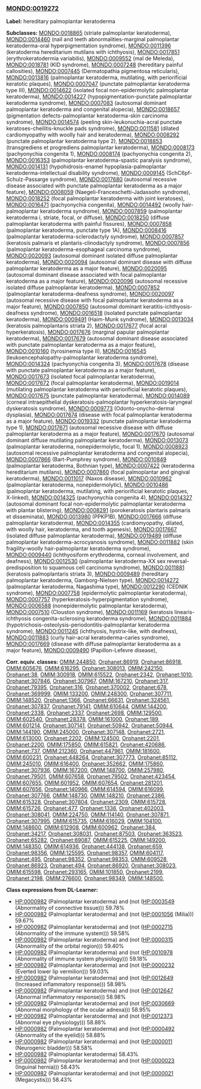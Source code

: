 
### [MONDO:0019272](http://purl.obolibrary.org/obo/MONDO_0019272)
**Label:** hereditary palmoplantar keratoderma

**Subclasses:** [MONDO:0018865](http://purl.obolibrary.org/obo/MONDO_0018865) (striate palmoplantar keratoderma), [MONDO:0014460](http://purl.obolibrary.org/obo/MONDO_0014460) (nail and teeth abnormalities-marginal palmoplantar keratoderma-oral hyperpigmentation syndrome), [MONDO:0011396](http://purl.obolibrary.org/obo/MONDO_0011396) (keratoderma hereditarium mutilans with ichthyosis), [MONDO:0017851](http://purl.obolibrary.org/obo/MONDO_0017851) (erythrokeratodermia variabilis), [MONDO:0009552](http://purl.obolibrary.org/obo/MONDO_0009552) (mal de Meleda), [MONDO:0018781](http://purl.obolibrary.org/obo/MONDO_0018781) (KID syndrome), [MONDO:0007248](http://purl.obolibrary.org/obo/MONDO_0007248) (hereditary painful callosities), [MONDO:0007445](http://purl.obolibrary.org/obo/MONDO_0007445) (Dermatopathia pigmentosa reticularis), [MONDO:0013816](http://purl.obolibrary.org/obo/MONDO_0013816) (palmoplantar keratoderma, mutilating, with periorificial keratotic plaques), [MONDO:0007047](http://purl.obolibrary.org/obo/MONDO_0007047) (punctate palmoplantar keratoderma type III), [MONDO:0014622](http://purl.obolibrary.org/obo/MONDO_0014622) (isolated focal non-epidermolytic palmoplantar keratoderma), [MONDO:0014227](http://purl.obolibrary.org/obo/MONDO_0014227) (hypopigmentation-punctate palmoplantar keratoderma syndrome), [MONDO:0007083](http://purl.obolibrary.org/obo/MONDO_0007083) (autosomal dominant palmoplantar keratoderma and congenital alopecia), [MONDO:0018657](http://purl.obolibrary.org/obo/MONDO_0018657) (pigmentation defects-palmoplantar keratoderma-skin carcinoma syndrome), [MONDO:0014574](http://purl.obolibrary.org/obo/MONDO_0014574) (peeling skin-leukonuchia-acral punctate keratoses-cheilitis-knuckle pads syndrome), [MONDO:0011581](http://purl.obolibrary.org/obo/MONDO_0011581) (dilated cardiomyopathy with woolly hair and keratoderma), [MONDO:0008292](http://purl.obolibrary.org/obo/MONDO_0008292) (punctate palmoplantar keratoderma type 2), [MONDO:0018853](http://purl.obolibrary.org/obo/MONDO_0018853) (transgrediens et progrediens palmoplantar keratoderma), [MONDO:0008173](http://purl.obolibrary.org/obo/MONDO_0008173) (pachyonychia congenita 1), [MONDO:0008174](http://purl.obolibrary.org/obo/MONDO_0008174) (pachyonychia congenita 2), [MONDO:0016353](http://purl.obolibrary.org/obo/MONDO_0016353) (palmoplantar keratoderma-spastic paralysis syndrome), [MONDO:0014131](http://purl.obolibrary.org/obo/MONDO_0014131) (hypohidrosis-enamel hypoplasia-palmoplantar keratoderma-intellectual disability syndrome), [MONDO:0009145](http://purl.obolibrary.org/obo/MONDO_0009145) (SchC6pf-Schulz-Passarge syndrome), [MONDO:0017680](http://purl.obolibrary.org/obo/MONDO_0017680) (autosomal recessive disease associated with punctate palmoplantar keratoderma as a major feature), [MONDO:0008059](http://purl.obolibrary.org/obo/MONDO_0008059) (Naegeli-Franceschetti-Jadassohn syndrome), [MONDO:0018252](http://purl.obolibrary.org/obo/MONDO_0018252) (focal palmoplantar keratoderma with joint keratoses), [MONDO:0016471](http://purl.obolibrary.org/obo/MONDO_0016471) (pachyonychia congenita), [MONDO:0014492](http://purl.obolibrary.org/obo/MONDO_0014492) (woolly hair-palmoplantar keratoderma syndrome), [MONDO:0007859](http://purl.obolibrary.org/obo/MONDO_0007859) (palmoplantar keratoderma i, striate, focal, or diffuse), [MONDO:0018250](http://purl.obolibrary.org/obo/MONDO_0018250) (diffuse palmoplantar keratoderma with painful fissures), [MONDO:0007858](http://purl.obolibrary.org/obo/MONDO_0007858) (palmoplantar keratoderma, punctate type 1A), [MONDO:0008416](http://purl.obolibrary.org/obo/MONDO_0008416) (palmoplantar keratoderma-sclerodactyly syndrome), [MONDO:0007857](http://purl.obolibrary.org/obo/MONDO_0007857) (keratosis palmaris et plantaris-clinodactyly syndrome), [MONDO:0007856](http://purl.obolibrary.org/obo/MONDO_0007856) (palmoplantar keratoderma-esophageal carcinoma syndrome), [MONDO:0020093](http://purl.obolibrary.org/obo/MONDO_0020093) (autosomal dominant isolated diffuse palmoplantar keratoderma), [MONDO:0020094](http://purl.obolibrary.org/obo/MONDO_0020094) (autosomal dominant disease with diffuse palmoplantar keratoderma as a major feature), [MONDO:0020095](http://purl.obolibrary.org/obo/MONDO_0020095) (autosomal dominant disease associated with focal palmoplantar keratoderma as a major feature), [MONDO:0020096](http://purl.obolibrary.org/obo/MONDO_0020096) (autosomal recessive isolated diffuse palmoplantar keratoderma), [MONDO:0007852](http://purl.obolibrary.org/obo/MONDO_0007852) (palmoplantar keratoderma-deafness syndrome), [MONDO:0020097](http://purl.obolibrary.org/obo/MONDO_0020097) (autosomal recessive disease with focal palmoplantar keratoderma as a major feature), [MONDO:0007850](http://purl.obolibrary.org/obo/MONDO_0007850) (autosomal dominant keratitis-ichthyosis-deafness syndrome), [MONDO:0016518](http://purl.obolibrary.org/obo/MONDO_0016518) (isolated punctate palmoplantar keratoderma), [MONDO:0009491](http://purl.obolibrary.org/obo/MONDO_0009491) (Haim-Munk syndrome), [MONDO:0013034](http://purl.obolibrary.org/obo/MONDO_0013034) (keratosis palmoplantaris striata 2), [MONDO:0017677](http://purl.obolibrary.org/obo/MONDO_0017677) (focal acral hyperkeratosis), [MONDO:0017676](http://purl.obolibrary.org/obo/MONDO_0017676) (marginal papular palmoplantar keratoderma), [MONDO:0017679](http://purl.obolibrary.org/obo/MONDO_0017679) (autosomal dominant disease associated with punctate palmoplantar keratoderma as a major feature), [MONDO:0010160](http://purl.obolibrary.org/obo/MONDO_0010160) (tyrosinemia type II), [MONDO:0016545](http://purl.obolibrary.org/obo/MONDO_0016545) (leukoencephalopathy-palmoplantar keratoderma syndrome), [MONDO:0014324](http://purl.obolibrary.org/obo/MONDO_0014324) (pachyonychia congenita 3), [MONDO:0017678](http://purl.obolibrary.org/obo/MONDO_0017678) (disease with punctate palmoplantar keratoderma as a major feature), [MONDO:0017673](http://purl.obolibrary.org/obo/MONDO_0017673) (isolated focal palmoplantar keratoderma), [MONDO:0017672](http://purl.obolibrary.org/obo/MONDO_0017672) (focal palmoplantar keratoderma), [MONDO:0019014](http://purl.obolibrary.org/obo/MONDO_0019014) (mutilating palmoplantar keratoderma with periorificial keratotic plaques), [MONDO:0017675](http://purl.obolibrary.org/obo/MONDO_0017675) (punctate palmoplantar keratoderma), [MONDO:0014089](http://purl.obolibrary.org/obo/MONDO_0014089) (corneal intraepithelial dyskeratosis-palmoplantar hyperkeratosis-laryngeal dyskeratosis syndrome), [MONDO:0009773](http://purl.obolibrary.org/obo/MONDO_0009773) (Odonto-onycho-dermal dysplasia), [MONDO:0017674](http://purl.obolibrary.org/obo/MONDO_0017674) (disease with focal palmoplantar keratoderma as a major feature), [MONDO:0019332](http://purl.obolibrary.org/obo/MONDO_0019332) (punctate palmoplantar keratoderma type 1), [MONDO:0017671](http://purl.obolibrary.org/obo/MONDO_0017671) (autosomal recessive disease with diffuse palmoplantar keratoderma as a major feature), [MONDO:0017670](http://purl.obolibrary.org/obo/MONDO_0017670) (autosomal dominant diffuse mutilating palmoplantar keratoderma), [MONDO:0013073](http://purl.obolibrary.org/obo/MONDO_0013073) (palmoplantar keratoderma, nonepidermolytic, focal 1), [MONDO:0008923](http://purl.obolibrary.org/obo/MONDO_0008923) (autosomal recessive palmoplantar keratoderma and congenital alopecia), [MONDO:0007866](http://purl.obolibrary.org/obo/MONDO_0007866) (Bart-Pumphrey syndrome), [MONDO:0010849](http://purl.obolibrary.org/obo/MONDO_0010849) (palmoplantar keratoderma, Bothnian type), [MONDO:0007422](http://purl.obolibrary.org/obo/MONDO_0007422) (keratoderma hereditarium mutilans), [MONDO:0007860](http://purl.obolibrary.org/obo/MONDO_0007860) (focal palmoplantar and gingival keratoderma), [MONDO:0011017](http://purl.obolibrary.org/obo/MONDO_0011017) (Naxos disease), [MONDO:0010962](http://purl.obolibrary.org/obo/MONDO_0010962) (palmoplantar keratoderma, nonepidermolytic), [MONDO:0010486](http://purl.obolibrary.org/obo/MONDO_0010486) (palmoplantar keratoderma, mutilating, with periorificial keratotic plaques, X-linked), [MONDO:0014325](http://purl.obolibrary.org/obo/MONDO_0014325) (pachyonychia congenita 4), [MONDO:0014327](http://purl.obolibrary.org/obo/MONDO_0014327) (autosomal dominant focal non-epidermolytic palmoplantar keratoderma with plantar blistering), [MONDO:0008291](http://purl.obolibrary.org/obo/MONDO_0008291) (porokeratosis plantaris palmaris et disseminata), [MONDO:0013980](http://purl.obolibrary.org/obo/MONDO_0013980) (PPKP1B), [MONDO:0017666](http://purl.obolibrary.org/obo/MONDO_0017666) (diffuse palmoplantar keratoderma), [MONDO:0014355](http://purl.obolibrary.org/obo/MONDO_0014355) (cardiomyopathy, dilated, with woolly hair, keratoderma, and tooth agenesis), [MONDO:0017667](http://purl.obolibrary.org/obo/MONDO_0017667) (isolated diffuse palmoplantar keratoderma), [MONDO:0019489](http://purl.obolibrary.org/obo/MONDO_0019489) (diffuse palmoplantar keratoderma-acrocyanosis syndrome), [MONDO:0011882](http://purl.obolibrary.org/obo/MONDO_0011882) (skin fragility-woolly hair-palmoplantar keratoderma syndrome), [MONDO:0009440](http://purl.obolibrary.org/obo/MONDO_0009440) (ichthyosiform erythroderma, corneal involvement, and deafness), [MONDO:0012530](http://purl.obolibrary.org/obo/MONDO_0012530) (palmoplantar keratoderma-XX sex reversal-predisposition to squamous cell carcinoma syndrome), [MONDO:0011881](http://purl.obolibrary.org/obo/MONDO_0011881) (keratosis palmoplantaris striata 3), [MONDO:0009489](http://purl.obolibrary.org/obo/MONDO_0009489) (hereditary palmoplantar keratoderma, Gamborg-Nielsen type), [MONDO:0014272](http://purl.obolibrary.org/obo/MONDO_0014272) (palmoplantar keratoderma, Nagashima type), [MONDO:0012290](http://purl.obolibrary.org/obo/MONDO_0012290) (CEDNIK syndrome), [MONDO:0007758](http://purl.obolibrary.org/obo/MONDO_0007758) (epidermolytic palmoplantar keratoderma), [MONDO:0007757](http://purl.obolibrary.org/obo/MONDO_0007757) (hyperkeratosis-hyperpigmentation syndrome), [MONDO:0006588](http://purl.obolibrary.org/obo/MONDO_0006588) (nonepidermolytic palmoplantar keratoderma), [MONDO:0007510](http://purl.obolibrary.org/obo/MONDO_0007510) (Clouston syndrome), [MONDO:0011169](http://purl.obolibrary.org/obo/MONDO_0011169) (keratosis linearis-ichthyosis congenita-sclerosing keratoderma syndrome), [MONDO:0011884](http://purl.obolibrary.org/obo/MONDO_0011884) (hypotrichosis-osteolysis-periodontitis-palmoplantar keratoderma syndrome), [MONDO:0011245](http://purl.obolibrary.org/obo/MONDO_0011245) (ichthyosis, hystrix-like, with deafness), [MONDO:0011883](http://purl.obolibrary.org/obo/MONDO_0011883) (curly hair-acral keratoderma-caries syndrome), [MONDO:0017669](http://purl.obolibrary.org/obo/MONDO_0017669) (disease with diffuse palmoplantar keratoderma as a major feature), [MONDO:0009490](http://purl.obolibrary.org/obo/MONDO_0009490) (Papillon-Lefevre disease), 

**Corr. equiv. classes:** [OMIM:244850](http://purl.obolibrary.org/obo/OMIM_244850), [Orphanet:86919](http://www.orpha.net/ORDO/Orphanet_86919), [Orphanet:86918](http://www.orpha.net/ORDO/Orphanet_86918), [OMIM:605676](http://purl.obolibrary.org/obo/OMIM_605676), [OMIM:616295](http://purl.obolibrary.org/obo/OMIM_616295), [Orphanet:308013](http://www.orpha.net/ORDO/Orphanet_308013), [OMIM:242150](http://purl.obolibrary.org/obo/OMIM_242150), [Orphanet:38](http://www.orpha.net/ORDO/Orphanet_38), [OMIM:300918](http://purl.obolibrary.org/obo/OMIM_300918), [OMIM:615522](http://purl.obolibrary.org/obo/OMIM_615522), [Orphanet:2342](http://www.orpha.net/ORDO/Orphanet_2342), [Orphanet:1010](http://www.orpha.net/ORDO/Orphanet_1010), [Orphanet:307846](http://www.orpha.net/ORDO/Orphanet_307846), [Orphanet:307967](http://www.orpha.net/ORDO/Orphanet_307967), [OMIM:167210](http://purl.obolibrary.org/obo/OMIM_167210), [Orphanet:317](http://www.orpha.net/ORDO/Orphanet_317), [Orphanet:79395](http://www.orpha.net/ORDO/Orphanet_79395), [Orphanet:316](http://www.orpha.net/ORDO/Orphanet_316), [Orphanet:370002](http://www.orpha.net/ORDO/Orphanet_370002), [Orphanet:678](http://www.orpha.net/ORDO/Orphanet_678), [Orphanet:369999](http://www.orpha.net/ORDO/Orphanet_369999), [OMIM:133200](http://purl.obolibrary.org/obo/OMIM_133200), [OMIM:248300](http://purl.obolibrary.org/obo/OMIM_248300), [Orphanet:307711](http://www.orpha.net/ORDO/Orphanet_307711), [OMIM:148520](http://purl.obolibrary.org/obo/OMIM_148520), [Orphanet:1366](http://www.orpha.net/ORDO/Orphanet_1366), [Orphanet:66631](http://www.orpha.net/ORDO/Orphanet_66631), [Orphanet:324561](http://www.orpha.net/ORDO/Orphanet_324561), [Orphanet:307837](http://www.orpha.net/ORDO/Orphanet_307837), [Orphanet:79141](http://www.orpha.net/ORDO/Orphanet_79141), [OMIM:610644](http://purl.obolibrary.org/obo/OMIM_610644), [OMIM:144200](http://purl.obolibrary.org/obo/OMIM_144200), [Orphanet:2338](http://www.orpha.net/ORDO/Orphanet_2338), [Orphanet:2337](http://www.orpha.net/ORDO/Orphanet_2337), [Orphanet:2698](http://www.orpha.net/ORDO/Orphanet_2698), [OMIM:129500](http://purl.obolibrary.org/obo/OMIM_129500), [OMIM:602540](http://purl.obolibrary.org/obo/OMIM_602540), [Orphanet:28378](http://www.orpha.net/ORDO/Orphanet_28378), [OMIM:161000](http://purl.obolibrary.org/obo/OMIM_161000), [Orphanet:189](http://www.orpha.net/ORDO/Orphanet_189), [OMIM:601214](http://purl.obolibrary.org/obo/OMIM_601214), [Orphanet:307141](http://www.orpha.net/ORDO/Orphanet_307141), [Orphanet:50942](http://www.orpha.net/ORDO/Orphanet_50942), [Orphanet:50944](http://www.orpha.net/ORDO/Orphanet_50944), [OMIM:144190](http://purl.obolibrary.org/obo/OMIM_144190), [OMIM:245000](http://purl.obolibrary.org/obo/OMIM_245000), [Orphanet:307148](http://www.orpha.net/ORDO/Orphanet_307148), [Orphanet:2721](http://www.orpha.net/ORDO/Orphanet_2721), [OMIM:613000](http://purl.obolibrary.org/obo/OMIM_613000), [Orphanet:2202](http://www.orpha.net/ORDO/Orphanet_2202), [OMIM:124500](http://purl.obolibrary.org/obo/OMIM_124500), [Orphanet:2201](http://www.orpha.net/ORDO/Orphanet_2201), [Orphanet:2200](http://www.orpha.net/ORDO/Orphanet_2200), [OMIM:175850](http://purl.obolibrary.org/obo/OMIM_175850), [OMIM:615821](http://purl.obolibrary.org/obo/OMIM_615821), [Orphanet:420686](http://www.orpha.net/ORDO/Orphanet_420686), [Orphanet:737](http://www.orpha.net/ORDO/Orphanet_737), [OMIM:212360](http://purl.obolibrary.org/obo/OMIM_212360), [Orphanet:447961](http://www.orpha.net/ORDO/Orphanet_447961), [OMIM:181600](http://purl.obolibrary.org/obo/OMIM_181600), [OMIM:600231](http://purl.obolibrary.org/obo/OMIM_600231), [Orphanet:448264](http://www.orpha.net/ORDO/Orphanet_448264), [Orphanet:307773](http://www.orpha.net/ORDO/Orphanet_307773), [Orphanet:85112](http://www.orpha.net/ORDO/Orphanet_85112), [OMIM:245010](http://purl.obolibrary.org/obo/OMIM_245010), [OMIM:616400](http://purl.obolibrary.org/obo/OMIM_616400), [Orphanet:352662](http://www.orpha.net/ORDO/Orphanet_352662), [OMIM:175860](http://purl.obolibrary.org/obo/OMIM_175860), [Orphanet:307936](http://www.orpha.net/ORDO/Orphanet_307936), [OMIM:167200](http://purl.obolibrary.org/obo/OMIM_167200), [OMIM:148700](http://purl.obolibrary.org/obo/OMIM_148700), [OMIM:257980](http://purl.obolibrary.org/obo/OMIM_257980), [Orphanet:79501](http://www.orpha.net/ORDO/Orphanet_79501), [OMIM:607658](http://purl.obolibrary.org/obo/OMIM_607658), [Orphanet:79502](http://www.orpha.net/ORDO/Orphanet_79502), [Orphanet:423454](http://www.orpha.net/ORDO/Orphanet_423454), [OMIM:607655](http://purl.obolibrary.org/obo/OMIM_607655), [OMIM:601952](http://purl.obolibrary.org/obo/OMIM_601952), [OMIM:607654](http://purl.obolibrary.org/obo/OMIM_607654), [Orphanet:281201](http://www.orpha.net/ORDO/Orphanet_281201), [OMIM:607656](http://purl.obolibrary.org/obo/OMIM_607656), [Orphanet:140966](http://www.orpha.net/ORDO/Orphanet_140966), [OMIM:614594](http://purl.obolibrary.org/obo/OMIM_614594), [OMIM:616099](http://purl.obolibrary.org/obo/OMIM_616099), [Orphanet:307766](http://www.orpha.net/ORDO/Orphanet_307766), [OMIM:148730](http://purl.obolibrary.org/obo/OMIM_148730), [OMIM:148210](http://purl.obolibrary.org/obo/OMIM_148210), [Orphanet:2386](http://www.orpha.net/ORDO/Orphanet_2386), [OMIM:615328](http://purl.obolibrary.org/obo/OMIM_615328), [Orphanet:307804](http://www.orpha.net/ORDO/Orphanet_307804), [Orphanet:2309](http://www.orpha.net/ORDO/Orphanet_2309), [OMIM:615728](http://purl.obolibrary.org/obo/OMIM_615728), [OMIM:615726](http://purl.obolibrary.org/obo/OMIM_615726), [Orphanet:477](http://www.orpha.net/ORDO/Orphanet_477), [Orphanet:1336](http://www.orpha.net/ORDO/Orphanet_1336), [Orphanet:402003](http://www.orpha.net/ORDO/Orphanet_402003), [Orphanet:308041](http://www.orpha.net/ORDO/Orphanet_308041), [OMIM:224750](http://purl.obolibrary.org/obo/OMIM_224750), [OMIM:114140](http://purl.obolibrary.org/obo/OMIM_114140), [Orphanet:307871](http://www.orpha.net/ORDO/Orphanet_307871), [Orphanet:307995](http://www.orpha.net/ORDO/Orphanet_307995), [OMIM:615735](http://purl.obolibrary.org/obo/OMIM_615735), [OMIM:616029](http://purl.obolibrary.org/obo/OMIM_616029), [OMIM:104100](http://purl.obolibrary.org/obo/OMIM_104100), [OMIM:148600](http://purl.obolibrary.org/obo/OMIM_148600), [OMIM:612908](http://purl.obolibrary.org/obo/OMIM_612908), [OMIM:600962](http://purl.obolibrary.org/obo/OMIM_600962), [Orphanet:384](http://www.orpha.net/ORDO/Orphanet_384), [Orphanet:34217](http://www.orpha.net/ORDO/Orphanet_34217), [Orphanet:308031](http://www.orpha.net/ORDO/Orphanet_308031), [Orphanet:87503](http://www.orpha.net/ORDO/Orphanet_87503), [Orphanet:363523](http://www.orpha.net/ORDO/Orphanet_363523), [Orphanet:65282](http://www.orpha.net/ORDO/Orphanet_65282), [Orphanet:69087](http://www.orpha.net/ORDO/Orphanet_69087), [OMIM:615225](http://purl.obolibrary.org/obo/OMIM_615225), [OMIM:149200](http://purl.obolibrary.org/obo/OMIM_149200), [OMIM:148350](http://purl.obolibrary.org/obo/OMIM_148350), [OMIM:614936](http://purl.obolibrary.org/obo/OMIM_614936), [Orphanet:444138](http://www.orpha.net/ORDO/Orphanet_444138), [Orphanet:659](http://www.orpha.net/ORDO/Orphanet_659), [Orphanet:98356](http://www.orpha.net/ORDO/Orphanet_98356), [OMIM:125595](http://purl.obolibrary.org/obo/OMIM_125595), [Orphanet:98357](http://www.orpha.net/ORDO/Orphanet_98357), [OMIM:604117](http://purl.obolibrary.org/obo/OMIM_604117), [Orphanet:495](http://www.orpha.net/ORDO/Orphanet_495), [Orphanet:98352](http://www.orpha.net/ORDO/Orphanet_98352), [Orphanet:98353](http://www.orpha.net/ORDO/Orphanet_98353), [OMIM:609528](http://purl.obolibrary.org/obo/OMIM_609528), [Orphanet:86923](http://www.orpha.net/ORDO/Orphanet_86923), [Orphanet:494](http://www.orpha.net/ORDO/Orphanet_494), [Orphanet:86920](http://www.orpha.net/ORDO/Orphanet_86920), [Orphanet:308023](http://www.orpha.net/ORDO/Orphanet_308023), [OMIM:615598](http://purl.obolibrary.org/obo/OMIM_615598), [Orphanet:293165](http://www.orpha.net/ORDO/Orphanet_293165), [OMIM:101850](http://purl.obolibrary.org/obo/OMIM_101850), [Orphanet:2199](http://www.orpha.net/ORDO/Orphanet_2199), [Orphanet:2198](http://www.orpha.net/ORDO/Orphanet_2198), [OMIM:276600](http://purl.obolibrary.org/obo/OMIM_276600), [Orphanet:98349](http://www.orpha.net/ORDO/Orphanet_98349), [OMIM:148500](http://purl.obolibrary.org/obo/OMIM_148500), 

**Class expressions from DL-Learner:**

- [HP:0000982](http://purl.obolibrary.org/obo/HP_0000982) (Palmoplantar keratoderma) and (not ([HP:0003549](http://purl.obolibrary.org/obo/HP_0003549) (Abnormality of connective tissue))) 59.78%
- [HP:0000982](http://purl.obolibrary.org/obo/HP_0000982) (Palmoplantar keratoderma) and (not ([HP:0001056](http://purl.obolibrary.org/obo/HP_0001056) (Milia))) 59.67%
- [HP:0000982](http://purl.obolibrary.org/obo/HP_0000982) (Palmoplantar keratoderma) and (not ([HP:0002715](http://purl.obolibrary.org/obo/HP_0002715) (Abnormality of the immune system))) 59.58%
- [HP:0000982](http://purl.obolibrary.org/obo/HP_0000982) (Palmoplantar keratoderma) and (not ([HP:0000315](http://purl.obolibrary.org/obo/HP_0000315) (Abnormality of the orbital region))) 59.40%
- [HP:0000982](http://purl.obolibrary.org/obo/HP_0000982) (Palmoplantar keratoderma) and (not ([HP:0010978](http://purl.obolibrary.org/obo/HP_0010978) (Abnormality of immune system physiology))) 59.18%
- [HP:0000982](http://purl.obolibrary.org/obo/HP_0000982) (Palmoplantar keratoderma) and (not ([HP:0000232](http://purl.obolibrary.org/obo/HP_0000232) (Everted lower lip vermilion))) 59.03%
- [HP:0000982](http://purl.obolibrary.org/obo/HP_0000982) (Palmoplantar keratoderma) and (not ([HP:0012649](http://purl.obolibrary.org/obo/HP_0012649) (Increased inflammatory response))) 58.98%
- [HP:0000982](http://purl.obolibrary.org/obo/HP_0000982) (Palmoplantar keratoderma) and (not ([HP:0012647](http://purl.obolibrary.org/obo/HP_0012647) (Abnormal inflammatory response))) 58.98%
- [HP:0000982](http://purl.obolibrary.org/obo/HP_0000982) (Palmoplantar keratoderma) and (not ([HP:0030669](http://purl.obolibrary.org/obo/HP_0030669) (Abnormal morphology of the ocular adnexa))) 58.95%
- [HP:0000982](http://purl.obolibrary.org/obo/HP_0000982) (Palmoplantar keratoderma) and (not ([HP:0012373](http://purl.obolibrary.org/obo/HP_0012373) (Abnormal eye physiology))) 58.88%
- [HP:0000982](http://purl.obolibrary.org/obo/HP_0000982) (Palmoplantar keratoderma) and (not ([HP:0000492](http://purl.obolibrary.org/obo/HP_0000492) (Abnormality of the eyelid))) 58.88%
- [HP:0000982](http://purl.obolibrary.org/obo/HP_0000982) (Palmoplantar keratoderma) and (not ([HP:0000011](http://purl.obolibrary.org/obo/HP_0000011) (Neurogenic bladder))) 58.58%
- [HP:0000982](http://purl.obolibrary.org/obo/HP_0000982) (Palmoplantar keratoderma) 58.43%
- [HP:0000982](http://purl.obolibrary.org/obo/HP_0000982) (Palmoplantar keratoderma) and (not ([HP:0000023](http://purl.obolibrary.org/obo/HP_0000023) (Inguinal hernia))) 58.43%
- [HP:0000982](http://purl.obolibrary.org/obo/HP_0000982) (Palmoplantar keratoderma) and (not ([HP:0000021](http://purl.obolibrary.org/obo/HP_0000021) (Megacystis))) 58.43%


